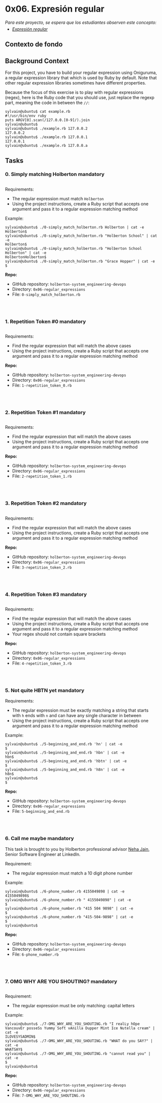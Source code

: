 <h1 class="gap"><font style="vertical-align: inherit;"><font style="vertical-align: inherit;">0x06. </font><font style="vertical-align: inherit;">Expresión regular</font></font></h1>

 <div class="gap formatted-content">
      <p style="margin-bottom: 0"><em><font style="vertical-align: inherit;"><font style="vertical-align: inherit;">Para este proyecto, se espera que los estudiantes observen este concepto:</font></font></em></p>
      <ul style="margin-top: 5px">
          <li>
            <em><a href="/concepts/29"><font style="vertical-align: inherit;"><font style="vertical-align: inherit;">Expresión regular</font></font></a></em>
          </li>
      </ul>
    </div>

  <article id="description" class="gap formatted-content">
    <h2><font style="vertical-align: inherit;"><font style="vertical-align: inherit;">Contexto de fondo</font></font></h2>

<h2>Background Context</h2>

<p>For this project, you have to build your regular expression using Oniguruma, a regular expression library that which is used by Ruby by default. Note that other regular expression libraries sometimes have different properties.</p>

<p>Because the focus of this exercise is to play with regular expressions (regex), here is the Ruby code that you should use, just replace the regexp part, meaning the code in between the <code>//</code>:</p>

<pre><code>sylvain@ubuntu$ cat example.rb<font></font>
#!/usr/bin/env ruby<font></font>
puts ARGV[0].scan(/127.0.0.[0-9]/).join<font></font>
sylvain@ubuntu$<font></font>
sylvain@ubuntu$ ./example.rb 127.0.0.2<font></font>
127.0.0.2<font></font>
sylvain@ubuntu$ ./example.rb 127.0.0.1<font></font>
127.0.0.1<font></font>
sylvain@ubuntu$ ./example.rb 127.0.0.a<font></font>
</code></pre>


</div>
<h2> Tasks</h2>
<h3 class="task">
    0. Simply matching Holberton
      <span class="alert alert-warning mandatory-optional">
        mandatory
      </span>
  </h3>

  

  <!-- Progress vs Score -->

  <!-- Task Body -->
  <p><img src="https://holbertonintranet.s3.amazonaws.com/uploads/medias/2020/9/ec65557f0da1fbfbff6659413885e4d4822f5b1d.png?X-Amz-Algorithm=AWS4-HMAC-SHA256&amp;X-Amz-Credential=AKIARDDGGGOUWMNL5ANN%2F20201109%2Fus-east-1%2Fs3%2Faws4_request&amp;X-Amz-Date=20201109T212724Z&amp;X-Amz-Expires=86400&amp;X-Amz-SignedHeaders=host&amp;X-Amz-Signature=cbea0f70fbb08acf7b09970fb1a13877ebb87834c3661fd12ec5d321d565881e" alt="" style=""></p>

<p>Requirements:</p>

<ul>
<li>The regular expression must match <code>Holberton</code></li>
<li>Using the project instructions, create a Ruby script that accepts one argument and pass it to a regular expression matching method</li>
</ul>

<p>Example:</p>

<pre><code>sylvain@ubuntu$ ./0-simply_match_holberton.rb Holberton | cat -e
Holberton$
sylvain@ubuntu$ ./0-simply_match_holberton.rb "Holberton School" | cat -e
Holberton$
sylvain@ubuntu$ ./0-simply_match_holberton.rb "Holberton School Holberton" | cat -e
HolbertonHolberton$
sylvain@ubuntu$ ./0-simply_match_holberton.rb "Grace Hopper" | cat -e
$
</code></pre>


  <!-- Task URLs -->

  <!-- Github information -->
  <p class="sm-gap"><strong>Repo:</strong></p>
  <ul>
    <li>GitHub repository: <code>holberton-system_engineering-devops</code></li>
      <li>Directory: <code>0x06-regular_expressions</code></li>
      <li>File: <code>0-simply_match_holberton.rb</code></li>
  </ul>
<br>

</br>


<h3 class="task">
    1. Repetition Token #0
      <span class="alert alert-warning mandatory-optional">
        mandatory
      </span>
  </h3>

  

  <!-- Progress vs Score -->

  <!-- Task Body -->
  <p><img src="https://holbertonintranet.s3.amazonaws.com/uploads/medias/2020/9/e7db3c377d46453588fc84f3a975661d142fee91.png?X-Amz-Algorithm=AWS4-HMAC-SHA256&amp;X-Amz-Credential=AKIARDDGGGOUWMNL5ANN%2F20201109%2Fus-east-1%2Fs3%2Faws4_request&amp;X-Amz-Date=20201109T212724Z&amp;X-Amz-Expires=86400&amp;X-Amz-SignedHeaders=host&amp;X-Amz-Signature=1b58b3ab3c4bf6a895798527e8fb632e96d6272f9aa405de1174c6f9da286364" alt="" style=""></p>

<p>Requirements:</p>

<ul>
<li>Find the regular expression that will match the above cases</li>
<li>Using the project instructions, create a Ruby script that accepts one argument and pass it to a regular expression matching method</li>
</ul>


  <!-- Task URLs -->

<!-- Github information -->
  <p class="sm-gap"><strong>Repo:</strong></p>
  <ul>
    <li>GitHub repository: <code>holberton-system_engineering-devops</code></li>
      <li>Directory: <code>0x06-regular_expressions</code></li>
      <li>File: <code>1-repetition_token_0.rb</code></li>
  </ul>
<br>

</br>

<h3 class="task">
    2. Repetition Token #1
      <span class="alert alert-warning mandatory-optional">
        mandatory
      </span>
  </h3>

  

  <!-- Progress vs Score -->

  <!-- Task Body -->
  <p><img src="https://holbertonintranet.s3.amazonaws.com/uploads/medias/2020/9/c59ff11db195d5cf17d1790a5141ae2f234786d2.png?X-Amz-Algorithm=AWS4-HMAC-SHA256&amp;X-Amz-Credential=AKIARDDGGGOUWMNL5ANN%2F20201109%2Fus-east-1%2Fs3%2Faws4_request&amp;X-Amz-Date=20201109T212724Z&amp;X-Amz-Expires=86400&amp;X-Amz-SignedHeaders=host&amp;X-Amz-Signature=6ac0569111a5af051541a680a402308c0f1bc762167d0d967c8048ed908b708a" alt="" style=""></p>

<p>Requirements:</p>

<ul>
<li>Find the regular expression that will match the above cases</li>
<li>Using the project instructions, create a Ruby script that accepts one argument and pass it to a regular expression matching method</li>
</ul>


  <!-- Task URLs -->

  <!-- Github information -->
  <p class="sm-gap"><strong>Repo:</strong></p>
  <ul>
    <li>GitHub repository: <code>holberton-system_engineering-devops</code></li>
      <li>Directory: <code>0x06-regular_expressions</code></li>
      <li>File: <code>2-repetition_token_1.rb</code></li>
  </ul>

<br>

</br>

<h3 class="task">
    3. Repetition Token #2
      <span class="alert alert-warning mandatory-optional">
        mandatory
      </span>
  </h3>

  

  <!-- Progress vs Score -->

  <!-- Task Body -->
  <p><img src="https://holbertonintranet.s3.amazonaws.com/uploads/medias/2020/9/3b6bf4aeca6a0c2de584e7f5d68d11eef57ce205.png?X-Amz-Algorithm=AWS4-HMAC-SHA256&amp;X-Amz-Credential=AKIARDDGGGOUWMNL5ANN%2F20201109%2Fus-east-1%2Fs3%2Faws4_request&amp;X-Amz-Date=20201109T212724Z&amp;X-Amz-Expires=86400&amp;X-Amz-SignedHeaders=host&amp;X-Amz-Signature=fefb9af26f168ce738f6b7798ac6d6dcac787cdc67d589d3eb074d9ab7268ba8" alt="" style=""></p>

<p>Requirements:</p>

<ul>
<li>Find the regular expression that will match the above cases</li>
<li>Using the project instructions, create a Ruby script that accepts one argument and pass it to a regular expression matching method</li>
</ul>


  <!-- Task URLs -->

  <!-- Github information -->
  <p class="sm-gap"><strong>Repo:</strong></p>
  <ul>
    <li>GitHub repository: <code>holberton-system_engineering-devops</code></li>
      <li>Directory: <code>0x06-regular_expressions</code></li>
      <li>File: <code>3-repetition_token_2.rb</code></li>
  </ul>

<br>

</br>
<h3 class="task">
    4. Repetition Token #3
      <span class="alert alert-warning mandatory-optional">
        mandatory
      </span>
  </h3>

  

  <!-- Progress vs Score -->

  <!-- Task Body -->
  <p><img src="https://holbertonintranet.s3.amazonaws.com/uploads/medias/2020/9/f8dbcb9cf5ae569a8645027dc46e81cb372ce28e.png?X-Amz-Algorithm=AWS4-HMAC-SHA256&amp;X-Amz-Credential=AKIARDDGGGOUWMNL5ANN%2F20201109%2Fus-east-1%2Fs3%2Faws4_request&amp;X-Amz-Date=20201109T212724Z&amp;X-Amz-Expires=86400&amp;X-Amz-SignedHeaders=host&amp;X-Amz-Signature=90d3042e6c29fc3702fd7191e24e11e1f200dcf53dd58e5c1f97ed6c33d9fe39" alt="" style=""></p>

<p>Requirements:</p>

<ul>
<li>Find the regular expression that will match the above cases</li>
<li>Using the project instructions, create a Ruby script that accepts one argument and pass it to a regular expression matching method</li>
<li>Your regex should not contain square brackets</li>
</ul>


  <!-- Task URLs -->

  <!-- Github information -->
  <p class="sm-gap"><strong>Repo:</strong></p>
  <ul>
    <li>GitHub repository: <code>holberton-system_engineering-devops</code></li>
      <li>Directory: <code>0x06-regular_expressions</code></li>
      <li>File: <code>4-repetition_token_3.rb</code></li>
  </ul>

<br>

</br>

<h3 class="task">
    5. Not quite HBTN yet
      <span class="alert alert-warning mandatory-optional">
        mandatory
      </span>
  </h3>

  

  <!-- Progress vs Score -->

  <!-- Task Body -->
  <p>Requirements:</p>

<ul>
<li>The regular expression must be exactly matching a string that starts with <code>h</code> ends with <code>n</code> and can have any single character in between</li>
<li>Using the project instructions, create a Ruby script that accepts one argument and pass it to a regular expression matching method</li>
</ul>

<p>Example:</p>

<pre><code>sylvain@ubuntu$ ./5-beginning_and_end.rb 'hn' | cat -e
$
sylvain@ubuntu$ ./5-beginning_and_end.rb 'hbn' | cat -e
hbn$
sylvain@ubuntu$ ./5-beginning_and_end.rb 'hbtn' | cat -e
$
sylvain@ubuntu$ ./5-beginning_and_end.rb 'h8n' | cat -e
h8n$
sylvain@ubuntu$
$
</code></pre>


  <!-- Task URLs -->

  <!-- Github information -->
  <p class="sm-gap"><strong>Repo:</strong></p>
  <ul>
    <li>GitHub repository: <code>holberton-system_engineering-devops</code></li>
      <li>Directory: <code>0x06-regular_expressions</code></li>
      <li>File: <code>5-beginning_and_end.rb</code></li>
  </ul>


<br>

</br>
  <h3 class="task">
    6. Call me maybe
      <span class="alert alert-warning mandatory-optional">
        mandatory
      </span>
  </h3>

  

  <!-- Progress vs Score -->

  <!-- Task Body -->
  <p>This task is brought to you by Holberton professional advisor <a href="/rltoken/V4rEpseJEPRMMnfaZPbkgw" title="Neha Jain" target="_blank">Neha Jain</a>, Senior Software Engineer at LinkedIn.</p>

<p>Requirement:</p>

<ul>
<li>The regular expression must match a 10 digit phone number</li>
</ul>

<p>Example:</p>

<pre><code>sylvain@ubuntu$ ./6-phone_number.rb 4155049898 | cat -e
4155049898$
sylvain@ubuntu$ ./6-phone_number.rb " 4155049898" | cat -e
$
sylvain@ubuntu$ ./6-phone_number.rb "415 504 9898" | cat -e
$
sylvain@ubuntu$ ./6-phone_number.rb "415-504-9898" | cat -e
$
sylvain@ubuntu$
</code></pre>


  <!-- Task URLs -->

  <!-- Github information -->
  <p class="sm-gap"><strong>Repo:</strong></p>
  <ul>
    <li>GitHub repository: <code>holberton-system_engineering-devops</code></li>
      <li>Directory: <code>0x06-regular_expressions</code></li>
      <li>File: <code>6-phone_number.rb</code></li>
  </ul>


<br>

</br>
  <h3 class="task">
    7. OMG WHY ARE YOU SHOUTING?
      <span class="alert alert-warning mandatory-optional">
        mandatory
      </span>
  </h3>

  

  <!-- Progress vs Score -->

  <!-- Task Body -->
  <p><img src="/images/contents/sysadmin/projects/78/shouting.jpg" alt="" style=""></p>

<p>Requirement:</p>

<ul>
<li>The regular expression must be only matching: capital letters</li>
</ul>

<p>Example:</p>

<pre><code>sylvain@ubuntu$ ./7-OMG_WHY_ARE_YOU_SHOUTING.rb "I realLy hOpe VancouvEr posseSs Yummy Soft vAnilla Dupper Mint Ice Nutella cream" | cat -e
ILOVESYSADMIN$
sylvain@ubuntu$ ./7-OMG_WHY_ARE_YOU_SHOUTING.rb "WHAT do you SAY?" | cat -e
WHATSAY$
sylvain@ubuntu$ ./7-OMG_WHY_ARE_YOU_SHOUTING.rb "cannot read you" | cat -e
$
sylvain@ubuntu$
</code></pre>


  <!-- Task URLs -->

  <!-- Github information -->
  <p class="sm-gap"><strong>Repo:</strong></p>
  <ul>
    <li>GitHub repository: <code>holberton-system_engineering-devops</code></li>
      <li>Directory: <code>0x06-regular_expressions</code></li>
      <li>File: <code>7-OMG_WHY_ARE_YOU_SHOUTING.rb</code></li>
  </ul>


<br>

</br>


